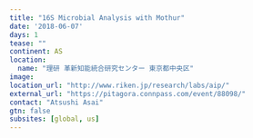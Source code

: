```yaml
---
title: "16S Microbial Analysis with Mothur"
date: '2018-06-07'
days: 1
tease: ""
continent: AS
location:
  name: "理研 革新知能統合研究センター 東京都中央区"
image: 
location_url: "http://www.riken.jp/research/labs/aip/"
external_url: "https://pitagora.connpass.com/event/88098/"
contact: "Atsushi Asai"
gtn: false
subsites: [global, us]
---
```

